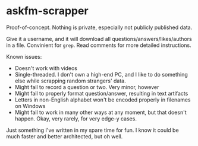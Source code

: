 # askfm-scrapper
Proof-of-concept. Nothing is private, especially not publicly published data.

Give it a username, and it will download all questions/answers/likes/authors in a file. Convinient for `grep`. Read comments for more detailed instructions.


Known issues:
- Doesn't work with videos
- Single-threaded. I don't own a high-end PC, and I like to do something else while scrapping random strangers' data.
- Might fail to record a question or two. Very minor, however
- Might fail to properly format question/answer, resulting in text artifacts
- Letters in non-English alphabet won't be encoded properly in filenames on Windows
- Might fail to work in many other ways at any moment, but that doesn't happen. Okay, very rarely, for very edge-y cases.


Just something I've written in my spare time for fun. I know it could be much faster and better architected, but oh well.
